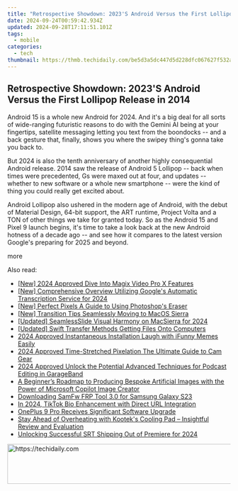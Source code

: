 ```yaml
---
title: "Retrospective Showdown: 2023'S Android Versus the First Lollipop Release in 2014"
date: 2024-09-24T00:59:42.934Z
updated: 2024-09-28T17:11:51.101Z
tags:
  - mobile
categories:
  - tech
thumbnail: https://thmb.techidaily.com/be5d3a5dc447d5d228dfc067627f532a2972f66afd30f19695d88ec8cd20ea85.jpg
---
```


## Retrospective Showdown: 2023'S Android Versus the First Lollipop Release in 2014

Android 15 is a whole new Android for 2024\. And it's a big deal for all sorts of wide-ranging futuristic reasons to do with the Gemini AI being at your fingertips, satellite messaging letting you text from the boondocks -- and a back gesture that, finally, shows you where the swipey thing's gonna take you back to.  
  
 But 2024 is also the tenth anniversary of another highly consequential Android release. 2014 saw the release of Android 5 Lollipop -- back when times were precedented, Gs were maxed out at four, and updates -- whether to new software or a whole new smartphone -- were the kind of thing you could really get excited about.  
  
 Android Lollipop also ushered in the modern age of Android, with the debut of Material Design, 64-bit support, the ART runtime, Project Volta and a TON of other things we take for granted today. So as the Android 15 and Pixel 9 launch begins, it's time to take a look back at the new Android hotness of a decade ago -- and see how it compares to the latest version Google's preparing for 2025 and beyond.

more

<ins class="adsbygoogle"
     style="display:block"
     data-ad-format="autorelaxed"
     data-ad-client="ca-pub-7571918770474297"
     data-ad-slot="1223367746"></ins>

<ins class="adsbygoogle"
     style="display:block"
     data-ad-client="ca-pub-7571918770474297"
     data-ad-slot="8358498916"
     data-ad-format="auto"
     data-full-width-responsive="true"></ins>

<span class="atpl-alsoreadstyle">Also read:</span>
<div><ul>
<li><a href="https://fox-info.techidaily.com/new-2024-approved-dive-into-magix-video-pro-x-features/"><u>[New] 2024 Approved Dive Into Magix Video Pro X Features</u></a></li>
<li><a href="https://article-knowledge.techidaily.com/new-comprehensive-overview-utilizing-googles-automatic-transcription-service-for-2024/"><u>[New] Comprehensive Overview Utilizing Google's Automatic Transcription Service for 2024</u></a></li>
<li><a href="https://some-skills.techidaily.com/new-perfect-pixels-a-guide-to-using-photoshops-eraser/"><u>[New] Perfect Pixels A Guide to Using Photoshop's Eraser</u></a></li>
<li><a href="https://some-skills.techidaily.com/new-transition-tips-seamlessly-moving-to-macos-sierra/"><u>[New] Transition Tips Seamlessly Moving to MacOS Sierra</u></a></li>
<li><a href="https://fox-boxes.techidaily.com/updated-seamlessslide-visual-harmony-on-macsierra-for-2024/"><u>[Updated] SeamlessSlide Visual Harmony on MacSierra for 2024</u></a></li>
<li><a href="https://some-approaches.techidaily.com/updated-swift-transfer-methods-getting-files-onto-computers/"><u>[Updated] Swift Transfer Methods Getting Files Onto Computers</u></a></li>
<li><a href="https://some-skills.techidaily.com/2024-approved-instantaneous-installation-laugh-with-ifunny-memes-easily/"><u>2024 Approved Instantaneous Installation Laugh with iFunny Memes Easily</u></a></li>
<li><a href="https://some-skills.techidaily.com/2024-approved-time-stretched-pixelation-the-ultimate-guide-to-cam-gear/"><u>2024 Approved Time-Stretched Pixelation The Ultimate Guide to Cam Gear</u></a></li>
<li><a href="https://some-skills.techidaily.com/2024-approved-unlock-the-potential-advanced-techniques-for-podcast-editing-in-garageband/"><u>2024 Approved Unlock the Potential Advanced Techniques for Podcast Editing in GarageBand</u></a></li>
<li><a href="https://tech-hub.techidaily.com/a-beginners-roadmap-to-producing-bespoke-artificial-images-with-the-power-of-microsoft-copilot-image-creator/"><u>A Beginner’s Roadmap to Producing Bespoke Artificial Images with the Power of Microsoft Copilot Image Creator</u></a></li>
<li><a href="https://android-unlock.techidaily.com/downloading-samfw-frp-tool-30-for-samsung-galaxy-s23-by-drfone-android/"><u>Downloading SamFw FRP Tool 3.0 for Samsung Galaxy S23</u></a></li>
<li><a href="https://some-skills.techidaily.com/in-2024-tiktok-bio-enhancement-with-direct-url-integration/"><u>In 2024, TikTok Bio Enhancement with Direct URL Integration</u></a></li>
<li><a href="https://hardware-updates.techidaily.com/oneplus-9-pro-receives-significant-software-upgrade/"><u>OnePlus 9 Pro Receives Significant Software Upgrade</u></a></li>
<li><a href="https://buynow-marvelous.techidaily.com/stay-ahead-of-overheating-with-kooteks-cooling-pad-insightful-review-and-evaluation/"><u>Stay Ahead of Overheating with Kootek's Cooling Pad – Insightful Review and Evaluation</u></a></li>
<li><a href="https://some-skills.techidaily.com/unlocking-successful-srt-shipping-out-of-premiere-for-2024/"><u>Unlocking Successful SRT Shipping Out of Premiere for 2024</u></a></li>
</ul></div>

<!-- affiliate ads begin -->
<a href="https://appsumo.8odi.net/c/5597632/2123730/7443" target="_top" id="2123730">
  <img src="//a.impactradius-go.com/display-ad/7443-2123730" border="0" alt="https://techidaily.com" width="728" height="90"/>
</a>
<img height="0" width="0" src="https://appsumo.8odi.net/i/5597632/2123730/7443" style="position:absolute;visibility:hidden;" border="0" />
<!-- affiliate ads end -->

